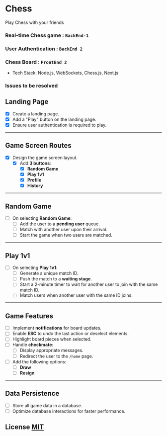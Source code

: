 # Chess

Play Chess with your friends

### Real-time Chess game : `BackEnd-1`
### User Authentication : `BackEnd 2`
### Chess Board : `FrontEnd 2`

- Tech Stack: Node.js, WebSockets, Chess.js, Next.js

### Issues to be resolved

## Landing Page

- [x] Create a landing page.
- [x] Add a "Play" button on the landing page.
- [x] Ensure user authentication is required to play.

---

## Game Screen Routes

- [x] Design the game screen layout.
  - [x] Add **3 buttons**:
    - [x] **Random Game**
    - [x] **Play 1v1**
    - [x] **Profile**
    - [x] **History**

---

## Random Game

- [ ] On selecting **Random Game**:
  - [ ] Add the user to a **pending user** queue.
  - [ ] Match with another user upon their arrival.
  - [ ] Start the game when two users are matched.

---

## Play 1v1

- [ ] On selecting **Play 1v1**:
  - [ ] Generate a unique match ID.
  - [ ] Push the match to a **waiting stage**.
  - [ ] Start a 2-minute timer to wait for another user to join with the same match ID.
  - [ ] Match users when another user with the same ID joins.

---

## Game Features

- [ ] Implement **notifications** for board updates.
- [ ] Enable **ESC** to undo the last action or deselect elements.
- [ ] Highlight board pieces when selected.
- [ ] Handle **checkmate**:
  - [ ] Display appropriate messages.
  - [ ] Redirect the user to the `/home` page.
- [ ] Add the following options:
  - [ ] **Draw**
  - [ ] **Resign**

---

## Data Persistence

- [ ] Store all game data in a database.
- [ ] Optimize database interactions for faster performance.

## License [MIT](/LICENSE)